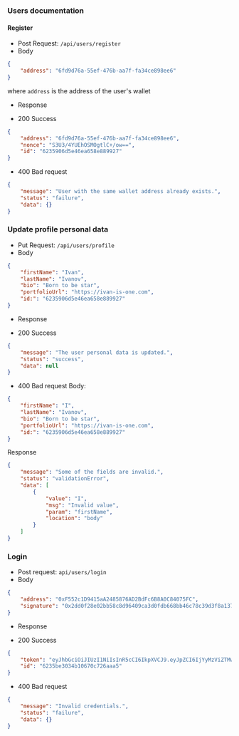 ### Users documentation
#### Register
- Post Request: ```/api/users/register```
- Body
```json
{
    "address": "6fd9d76a-55ef-476b-aa7f-fa34ce898ee6"
}
```
where ```address``` is the address of the user's wallet
- Response
* 200 Success
```json
{
    "address": "6fd9d76a-55ef-476b-aa7f-fa34ce898ee6",
    "nonce": "S3U3/4YUEhOSMOgtlC+/ow==",
    "id": "6235906d5e46ea658e889927"
}
```
* 400 Bad request
```json
{
    "message": "User with the same wallet address already exists.",
    "status": "failure",
    "data": {}
}
```

### Update profile personal data
- Put Request: ```/api/users/profile```
- Body
```json
{
    "firstName": "Ivan",
    "lastName": "Ivanov",
    "bio": "Born to be star",
    "portfolioUrl": "https://ivan-is-one.com",
    "id:": "6235906d5e46ea658e889927"
}
```
- Response
* 200 Success
```json
{
    "message": "The user personal data is updated.",
    "status": "success",
    "data": null
}
```
* 400 Bad request
Body: 
```json
{
    "firstName": "I",
    "lastName": "Ivanov",
    "bio": "Born to be star",
    "portfolioUrl": "https://ivan-is-one.com",
    "id:": "6235906d5e46ea658e889927"
}
```
Response
```json
{
    "message": "Some of the fields are invalid.",
    "status": "validationError",
    "data": [
        {
            "value": "I",
            "msg": "Invalid value",
            "param": "firstName",
            "location": "body"
        }
    ]
}
```

### Login
- Post request: ```api/users/login```
- Body
```json
{
    "address": "0xF552c1D9415aA2485876AD2BdFc6B8A0C84075FC",
    "signature": "0x2dd0f28e02bb58c8d96409ca3d0fdb668bb46c78c39d3f8a137ce16204743f6c65d58ce1fe4c436129bdcb817c9c26082f255393829f13440da999d2b7878c021b"
}
```
- Response
* 200 Success
```json
{
    "token": "eyJhbGciOiJIUzI1NiIsInR5cCI6IkpXVCJ9.eyJpZCI6IjYyMzViZTMwMzRiMTA2NzBjNzI2YWFhNSIsImlhdCI6MTY0NzY5ODMzNywiZXhwIjoxNjQ3NzAxOTM3fQ.V8MtK49ilkAStd4ntE73mdD9DyMKvMu4W4rcDXvManI",
    "id": "6235be3034b10670c726aaa5"
}
```
* 400 Bad request
```json
{
    "message": "Invalid credentials.",
    "status": "failure",
    "data": {}
}
```